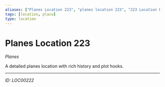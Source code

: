 ```yaml
---
aliases: ["Planes Location 223", "planes location 223", "223 Location Planes"]
tags: [location, place]
type: location
---
```


# Planes Location 223

*Planes*

A detailed planes location with rich history and plot hooks.

---
*ID: LOC00222*